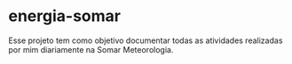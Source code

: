 # energia-somar
Esse projeto tem como objetivo documentar todas as atividades realizadas por mim diariamente na Somar Meteorologia. 

